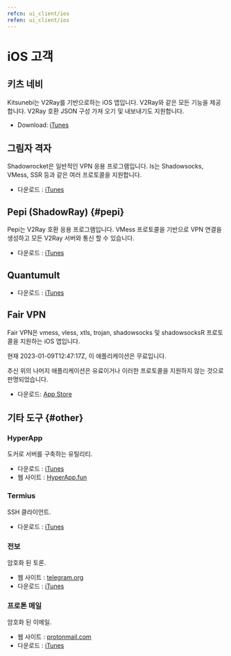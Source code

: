 ```yaml
---
refcn: ui_client/ios
refen: ui_client/ios
---
```

# iOS 고객

## 키츠 네비

Kitsunebi는 V2Ray를 기반으로하는 iOS 앱입니다. V2Ray와 같은 모든 기능을 제공합니다. V2Ray 호환 JSON 구성 가져 오기 및 내보내기도 지원합니다.

* Download: [iTunes](https://itunes.apple.com/us/app/kitsunebi-proxy-utility/id1446584073?mt=8)

## 그림자 격자

Shadowrocket은 일반적인 VPN 응용 프로그램입니다. Is는 Shadowsocks, VMess, SSR 등과 같은 여러 프로토콜을 지원합니다.

* 다운로드 : [iTunes](https://www.v2ray.com/itunes/us/shadowrocket/id932747118/)

## Pepi (ShadowRay) {#pepi}

Pepi는 V2Ray 호환 응용 프로그램입니다. VMess 프로토콜을 기반으로 VPN 연결을 생성하고 모든 V2Ray 서버와 통신 할 수 있습니다.

* 다운로드 : [iTunes](https://www.v2ray.com/itunes/us/pepi/id1283082051/)

## Quantumult

* 다운로드 : [iTunes](https://www.v2ray.com/itunes/us/quantumult/id1252015438/)


## Fair VPN

Fair VPN은 vmess, vless, xtls, trojan, shadowsocks 및 shadowsocksR 프로토콜을 지원하는 iOS 앱입니다.

현재 2023-01-09T12:47:17Z, 이 애플리케이션은 무료입니다.

추신 위의 나머지 애플리케이션은 유료이거나 이러한 프로토콜을 지원하지 않는 것으로 판명되었습니다.

* 다운로드: [App Store](https://apps.apple.com/us/app/fair-vpn/id1533873488?platform=iphone)

## 기타 도구 {#other}

### HyperApp

도커로 서버를 구축하는 유틸리티.

* 다운로드 : [iTunes](https://www.v2ray.com/itunes/us/hyperapp/id1179750280/)
* 웹 사이트 : [HyperApp.fun](https://www.hyperapp.fun/)

### Termius

SSH 클라이언트.

* 다운로드 : [iTunes](https://www.v2ray.com/itunes/us/termius/id549039908/)

### 전보

암호화 된 토론.

* 웹 사이트 : [telegram.org](https://telegram.org/)
* 다운로드 : [iTunes](https://www.v2ray.com/itunes/us/telegram-messenger/id686449807/)

### 프로톤 메일

암호화 된 이메일.

* 웹 사이트 : [protonmail.com](https://protonmail.com/)
* 다운로드 : [iTunes](https://www.v2ray.com/itunes/us/protonmail-encrypted-email/id979659905/)
